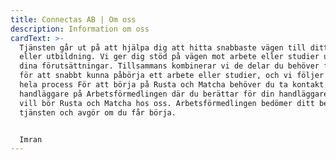 ```yaml
---
title: Connectas AB | Om oss
description: Information om oss
cardText: >-
  Tjänsten går ut på att hjälpa dig att hitta snabbaste vägen till ditt nya jobb
  eller utbildning. Vi ger dig stöd på vägen mot arbete eller studier utifrån
  dina förutsättningar. Tillsammans kombinerar vi de delar du behöver förstärka
  för att snabbt kunna påbörja ett arbete eller studier, och vi följer dig under
  hela process För att börja på Rusta och Matcha behöver du ta kontakt med en
  handläggare på Arbetsförmedlingen där du berättar för din handläggare att du
  vill bör Rusta och Matcha hos oss. Arbetsförmedlingen bedömer ditt behov av
  tjänsten och avgör om du får börja.


  Imran
---
```


